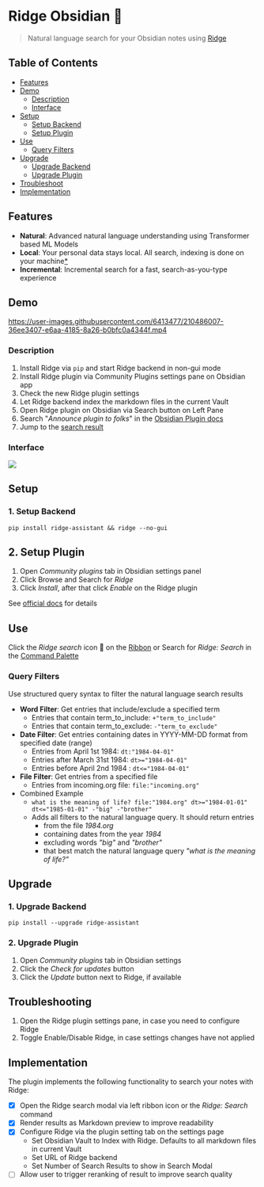# Ridge Obsidian 🦅
> Natural language search for your Obsidian notes using [Ridge](https://github.com/debanjum/ridge)

## Table of Contents

- [Features](#Features)
- [Demo](#Demo)
  - [Description](#Description)
  - [Interface](#Interface)
- [Setup](#Setup)
  - [Setup Backend](#1-Setup-Backend)
  - [Setup Plugin](#2-Setup-Plugin)
- [Use](#Use)
  - [Query Filters](#Query-filters)
- [Upgrade](#Upgrade)
  - [Upgrade Backend](#1-Upgrade-Backend)
  - [Upgrade Plugin](#2-Upgrade-Plugin)
- [Troubleshoot](#Troubleshoot)
- [Implementation](#Implementation)

## Features
- **Natural**: Advanced natural language understanding using Transformer based ML Models
- **Local**: Your personal data stays local. All search, indexing is done on your machine[\*](https://github.com/debanjum/ridge#miscellaneous)
- **Incremental**: Incremental search for a fast, search-as-you-type experience

## Demo
https://user-images.githubusercontent.com/6413477/210486007-36ee3407-e6aa-4185-8a26-b0bfc0a4344f.mp4

### Description
1. Install Ridge via `pip` and start Ridge backend in non-gui mode
2. Install Ridge plugin via Community Plugins settings pane on Obsidian app
3. Check the new Ridge plugin settings
4. Let Ridge backend index the markdown files in the current Vault
5. Open Ridge plugin on Obsidian via Search button on Left Pane
6. Search \"*Announce plugin to folks*\" in the [Obsidian Plugin docs](https://marcus.se.net/obsidian-plugin-docs/)
7. Jump to the [search result](https://marcus.se.net/obsidian-plugin-docs/publishing/submit-your-plugin)

### Interface
![](https://github.com/debanjum/ridge/blob/master/src/interface/obsidian/docs/ridge_obsidian_screenshot_0.1.0.png)

## Setup
### 1. Setup Backend

```shell
pip install ridge-assistant && ridge --no-gui
```
## 2. Setup Plugin
  1. Open *Community plugins* tab in Obsidian settings panel
  2. Click Browse and Search for *Ridge*
  3. Click *Install*, after that click *Enable* on the Ridge plugin

See [official docs](https://help.obsidian.md/Advanced+topics/Community+plugins#Discover+and+install+community+plugins) for details

## Use
Click the *Ridge search* icon 🔎 on the [Ribbon](https://help.obsidian.md/User+interface/Workspace/Ribbon) or Search for *Ridge: Search* in the [Command Palette](https://help.obsidian.md/Plugins/Command+palette)

### Query Filters
Use structured query syntax to filter the natural language search results
- **Word Filter**: Get entries that include/exclude a specified term
  - Entries that contain term_to_include: `+"term_to_include"`
  - Entries that contain term_to_exclude: `-"term_to_exclude"`
- **Date Filter**: Get entries containing dates in YYYY-MM-DD format from specified date (range)
  - Entries from April 1st 1984: `dt:"1984-04-01"`
  - Entries after March 31st 1984: `dt>="1984-04-01"`
  - Entries before April 2nd 1984 : `dt<="1984-04-01"`
- **File Filter**: Get entries from a specified file
  - Entries from incoming.org file: `file:"incoming.org"`
- Combined Example
  - `what is the meaning of life? file:"1984.org" dt>="1984-01-01" dt<="1985-01-01" -"big" -"brother"`
  - Adds all filters to the natural language query. It should return entries
    - from the file *1984.org*
    - containing dates from the year *1984*
    - excluding words *"big"* and *"brother"*
    - that best match the natural language query *"what is the meaning of life?"*

## Upgrade
### 1. Upgrade Backend
  ```shell
  pip install --upgrade ridge-assistant
  ```
### 2. Upgrade Plugin
  1. Open *Community plugins* tab in Obsidian settings
  2. Click the *Check for updates* button
  3. Click the *Update* button next to Ridge, if available

## Troubleshooting
  1. Open the Ridge plugin settings pane, in case you need to configure Ridge
  2. Toggle Enable/Disable Ridge, in case settings changes have not applied

## Implementation
The plugin implements the following functionality to search your notes with Ridge:
- [X] Open the Ridge search modal via left ribbon icon or the *Ridge: Search* command
- [X] Render results as Markdown preview to improve readability
- [X] Configure Ridge via the plugin setting tab on the settings page
  - Set Obsidian Vault to Index with Ridge. Defaults to all markdown files in current Vault
  - Set URL of Ridge backend
  - Set Number of Search Results to show in Search Modal
- [ ] Allow user to trigger reranking of result to improve search quality
